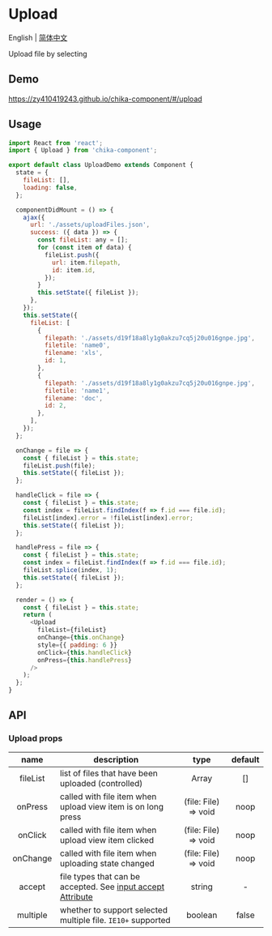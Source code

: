 # Upload

English | [简体中文](./README-zh_CN.md)

Upload file by selecting

## Demo

https://zy410419243.github.io/chika-component/#/upload

## Usage

```js
import React from 'react';
import { Upload } from 'chika-component';

export default class UploadDemo extends Component {
  state = {
    fileList: [],
    loading: false,
  };

  componentDidMount = () => {
    ajax({
      url: './assets/uploadFiles.json',
      success: ({ data }) => {
        const fileList: any = [];
        for (const item of data) {
          fileList.push({
            url: item.filepath,
            id: item.id,
          });
        }
        this.setState({ fileList });
      },
    });
    this.setState({
      fileList: [
        {
          filepath: './assets/d19f18a8ly1g0akzu7cq5j20u016gnpe.jpg',
          filetile: 'name0',
          filename: 'xls',
          id: 1,
        },
        {
          filepath: './assets/d19f18a8ly1g0akzu7cq5j20u016gnpe.jpg',
          filetile: 'name1',
          filename: 'doc',
          id: 2,
        },
      ],
    });
  };

  onChange = file => {
    const { fileList } = this.state;
    fileList.push(file);
    this.setState({ fileList });
  };

  handleClick = file => {
    const { fileList } = this.state;
    const index = fileList.findIndex(f => f.id === file.id);
    fileList[index].error = !fileList[index].error;
    this.setState({ fileList });
  };

  handlePress = file => {
    const { fileList } = this.state;
    const index = fileList.findIndex(f => f.id === file.id);
    fileList.splice(index, 1);
    this.setState({ fileList });
  };

  render = () => {
    const { fileList } = this.state;
    return (
      <Upload
        fileList={fileList}
        onChange={this.onChange}
        style={{ padding: 6 }}
        onClick={this.handleClick}
        onPress={this.handlePress}
      />
    );
  };
}
```

## API

### Upload props

|   name   | description                                                                                                                                |         type         | default |
| :------: | ------------------------------------------------------------------------------------------------------------------------------------------ | :------------------: | :-----: |
| fileList | list of files that have been uploaded (controlled)                                                                                         |  Array<UploadFile>   |   []    |
| onPress  | called with file item when upload view item is on long press                                                                               | (file: File) => void |  noop   |
| onClick  | called with file item when upload view item clicked                                                                                        | (file: File) => void |  noop   |
| onChange | called with file item when uploading state changed                                                                                         | (file: File) => void |  noop   |
|  accept  | file types that can be accepted. See [input accept Attribute](https://developer.mozilla.org/en-US/docs/Web/HTML/Element/input/file#accept) |        string        |    -    |
| multiple | whether to support selected multiple file. `IE10+` supported                                                                               |       boolean        |  false  |
